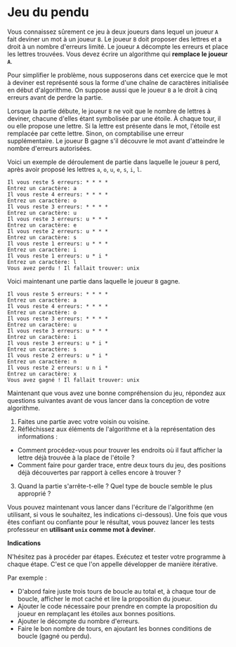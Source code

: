 # Jeu du pendu

Vous connaissez sûrement ce jeu à deux joueurs dans lequel un joueur `A` fait deviner un mot à un joueur `B`. Le joueur `B` doit proposer des lettres et a droit à un nombre d'erreurs limité. Le joueur `A` décompte les erreurs et place les lettres trouvées. Vous devez écrire un algorithme qui **remplace le joueur `A`**.

Pour simplifier le problème, nous supposerons dans cet exercice que le mot à deviner est représenté sous la forme d'une chaîne de caractères initialisée en début d'algorithme. On suppose aussi que le joueur `B` a le droit à cinq erreurs avant de perdre la partie. 

Lorsque la partie débute, le joueur `B` ne voit que le nombre de lettres à deviner, chacune d'elles étant symbolisée par une étoile. À chaque tour, il ou elle propose une lettre. Si la lettre est présente dans le mot, l'étoile est remplacée par cette lettre. Sinon, on comptabilise une erreur supplémentaire. Le joueur B gagne s'il découvre le mot avant d'atteindre le nombre d'erreurs autorisées.

Voici un exemple de déroulement de partie dans laquelle le joueur `B` perd, après avoir proposé les lettres `a`, `o`, `u`, `e`, `s`, `i`, `l`.

```
Il vous reste 5 erreurs: * * * * 
Entrez un caractère: a
Il vous reste 4 erreurs: * * * * 
Entrez un caractère: o
Il vous reste 3 erreurs: * * * * 
Entrez un caractère: u
Il vous reste 3 erreurs: u * * * 
Entrez un caractère: e
Il vous reste 2 erreurs: u * * * 
Entrez un caractère: s
Il vous reste 1 erreurs: u * * * 
Entrez un caractère: i
Il vous reste 1 erreurs: u * i * 
Entrez un caractère: l
Vous avez perdu ! Il fallait trouver: unix
```

Voici maintenant une partie dans laquelle le joueur `B` gagne.

```
Il vous reste 5 erreurs: * * * * 
Entrez un caractère: a
Il vous reste 4 erreurs: * * * * 
Entrez un caractère: o
Il vous reste 3 erreurs: * * * * 
Entrez un caractère: u
Il vous reste 3 erreurs: u * * * 
Entrez un caractère: i
Il vous reste 3 erreurs: u * i * 
Entrez un caractère: s
Il vous reste 2 erreurs: u * i * 
Entrez un caractère: n
Il vous reste 2 erreurs: u n i * 
Entrez un caractère: x
Vous avez gagné ! Il fallait trouver: unix
```

Maintenant que vous avez une bonne compréhension du jeu, répondez aux questions suivantes avant de vous lancer dans la conception de votre algorithme.

1. Faites une partie avec votre voisin ou voisine.
2. Réfléchissez aux éléments de l'algorithme et à la représentation des informations :
- Comment procédez-vous pour trouver les endroits où il faut afficher la lettre déjà trouvée à la place de l'étoile ?
- Comment faire pour garder trace, entre deux tours du jeu, des positions déjà découvertes par rapport à celles encore à trouver ? 
3. Quand la partie s'arrête-t-elle ? Quel type de boucle semble le plus approprié ? 

Vous pouvez maintenant vous lancer dans l'écriture de l'algorithme (en utilisant, si vous le souhaitez, les indications ci-dessous). Une fois que vous êtes confiant ou confiante pour le résultat, vous pouvez lancer les tests professeur en **utilisant `unix` comme mot à deviner**.

**Indications**

N'hésitez pas à procéder par étapes. Exécutez et tester votre programme à chaque étape. C'est ce que l'on appelle développer de manière itérative.

Par exemple :
- D'abord faire juste trois tours de boucle au total et, à chaque tour de boucle, afficher le mot caché et lire la proposition du joueur.
- Ajouter le code nécessaire pour prendre en compte la proposition du joueur en remplaçant les étoiles aux bonnes positions.
- Ajouter le décompte du nombre d'erreurs.
- Faire le bon nombre de tours, en ajoutant les bonnes conditions de boucle (gagné ou perdu).
